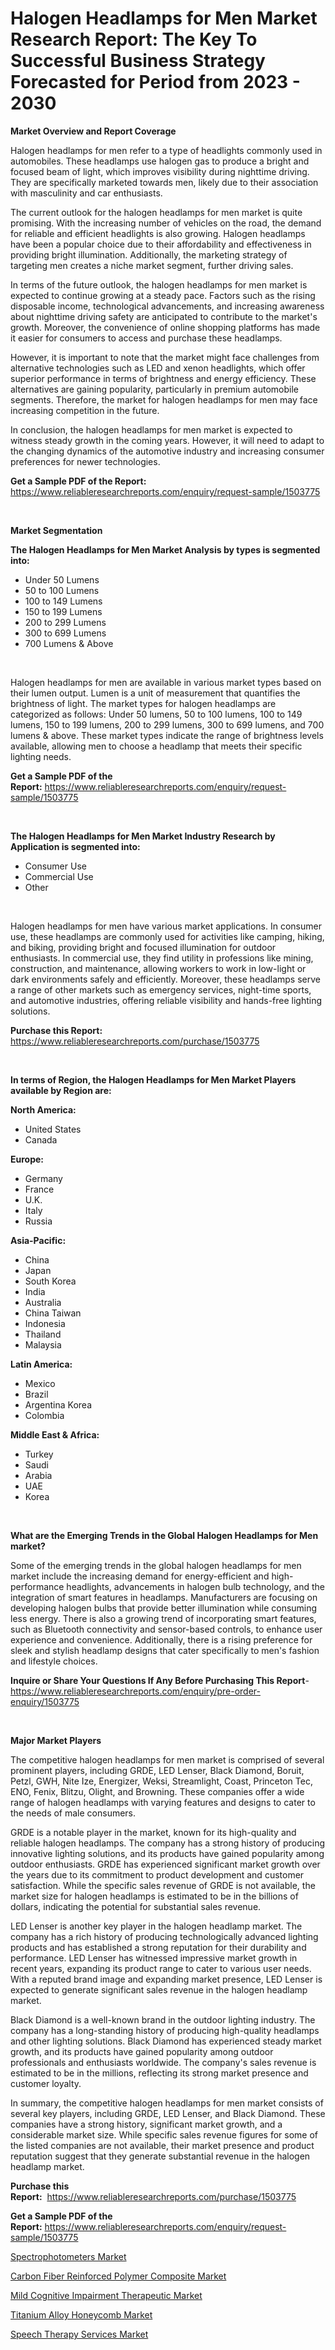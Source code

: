 <p><h1>Halogen Headlamps for Men Market Research Report: The Key To Successful Business Strategy Forecasted for Period from 2023 - 2030</h1></p><p><strong>Market Overview and Report Coverage</strong></p>
<p><p>Halogen headlamps for men refer to a type of headlights commonly used in automobiles. These headlamps use halogen gas to produce a bright and focused beam of light, which improves visibility during nighttime driving. They are specifically marketed towards men, likely due to their association with masculinity and car enthusiasts.</p><p>The current outlook for the halogen headlamps for men market is quite promising. With the increasing number of vehicles on the road, the demand for reliable and efficient headlights is also growing. Halogen headlamps have been a popular choice due to their affordability and effectiveness in providing bright illumination. Additionally, the marketing strategy of targeting men creates a niche market segment, further driving sales.</p><p>In terms of the future outlook, the halogen headlamps for men market is expected to continue growing at a steady pace. Factors such as the rising disposable income, technological advancements, and increasing awareness about nighttime driving safety are anticipated to contribute to the market's growth. Moreover, the convenience of online shopping platforms has made it easier for consumers to access and purchase these headlamps.</p><p>However, it is important to note that the market might face challenges from alternative technologies such as LED and xenon headlights, which offer superior performance in terms of brightness and energy efficiency. These alternatives are gaining popularity, particularly in premium automobile segments. Therefore, the market for halogen headlamps for men may face increasing competition in the future.</p><p>In conclusion, the halogen headlamps for men market is expected to witness steady growth in the coming years. However, it will need to adapt to the changing dynamics of the automotive industry and increasing consumer preferences for newer technologies.</p></p>
<p><strong>Get a Sample PDF of the Report:</strong> <a href="https://www.reliableresearchreports.com/enquiry/request-sample/1503775">https://www.reliableresearchreports.com/enquiry/request-sample/1503775</a></p>
<p>&nbsp;</p>
<p><strong>Market Segmentation</strong></p>
<p><strong>The Halogen Headlamps for Men Market Analysis by types is segmented into:</strong></p>
<p><ul><li>Under 50 Lumens</li><li>50 to 100 Lumens</li><li>100 to 149 Lumens</li><li>150 to 199 Lumens</li><li>200 to 299 Lumens</li><li>300 to 699 Lumens</li><li>700 Lumens & Above</li></ul></p>
<p>&nbsp;</p>
<p><p>Halogen headlamps for men are available in various market types based on their lumen output. Lumen is a unit of measurement that quantifies the brightness of light. The market types for halogen headlamps are categorized as follows: Under 50 lumens, 50 to 100 lumens, 100 to 149 lumens, 150 to 199 lumens, 200 to 299 lumens, 300 to 699 lumens, and 700 lumens & above. These market types indicate the range of brightness levels available, allowing men to choose a headlamp that meets their specific lighting needs.</p></p>
<p><strong>Get a Sample PDF of the Report:</strong>&nbsp;<a href="https://www.reliableresearchreports.com/enquiry/request-sample/1503775">https://www.reliableresearchreports.com/enquiry/request-sample/1503775</a></p>
<p>&nbsp;</p>
<p><strong>The Halogen Headlamps for Men Market Industry Research by Application is segmented into:</strong></p>
<p><ul><li>Consumer Use</li><li>Commercial Use</li><li>Other</li></ul></p>
<p>&nbsp;</p>
<p><p>Halogen headlamps for men have various market applications. In consumer use, these headlamps are commonly used for activities like camping, hiking, and biking, providing bright and focused illumination for outdoor enthusiasts. In commercial use, they find utility in professions like mining, construction, and maintenance, allowing workers to work in low-light or dark environments safely and efficiently. Moreover, these headlamps serve a range of other markets such as emergency services, night-time sports, and automotive industries, offering reliable visibility and hands-free lighting solutions.</p></p>
<p><strong>Purchase this Report:</strong>&nbsp; <a href="https://www.reliableresearchreports.com/purchase/1503775">https://www.reliableresearchreports.com/purchase/1503775</a></p>
<p>&nbsp;</p>
<p><strong>In terms of Region, the Halogen Headlamps for Men Market Players available by Region are:</strong></p>
<p>
    <p> <strong> North America: </strong>
        <ul>
            <li>United States</li>
            <li>Canada</li>
        </ul>
        </p> 
    <p> <strong> Europe: </strong>
        <ul>
            <li>Germany</li>
            <li>France</li>
            <li>U.K.</li>
            <li>Italy</li>
            <li>Russia</li>
        </ul>
        </p> 
    <p> <strong> Asia-Pacific: </strong>
        <ul>
            <li>China</li>
            <li>Japan</li>
            <li>South Korea</li>
            <li>India</li>
            <li>Australia</li>
            <li>China Taiwan</li>
            <li>Indonesia</li>
            <li>Thailand</li>
            <li>Malaysia</li>
        </ul>
        </p> 
    <p> <strong> Latin America: </strong>
        <ul>
            <li>Mexico</li>
            <li>Brazil</li>
            <li>Argentina Korea</li>
            <li>Colombia</li>
        </ul>
        </p> 
    <p> <strong> Middle East & Africa: </strong>
        <ul>
            <li>Turkey</li>
            <li>Saudi</li>
            <li>Arabia</li>
            <li>UAE</li>
            <li>Korea</li>
        </ul>
    </p>
    </p>
<p>&nbsp;</p>
<p><strong>What are the Emerging Trends in the Global Halogen Headlamps for Men market?</strong></p>
<p><p>Some of the emerging trends in the global halogen headlamps for men market include the increasing demand for energy-efficient and high-performance headlights, advancements in halogen bulb technology, and the integration of smart features in headlamps. Manufacturers are focusing on developing halogen bulbs that provide better illumination while consuming less energy. There is also a growing trend of incorporating smart features, such as Bluetooth connectivity and sensor-based controls, to enhance user experience and convenience. Additionally, there is a rising preference for sleek and stylish headlamp designs that cater specifically to men's fashion and lifestyle choices.</p></p>
<p><strong>Inquire or Share Your Questions If Any Before Purchasing This Report</strong>- <a href="https://www.reliableresearchreports.com/enquiry/pre-order-enquiry/1503775">https://www.reliableresearchreports.com/enquiry/pre-order-enquiry/1503775</a></p>
<p>&nbsp;</p>
<p><strong>Major Market Players</strong></p>
<p><p>The competitive halogen headlamps for men market is comprised of several prominent players, including GRDE, LED Lenser, Black Diamond, Boruit, Petzl, GWH, Nite Ize, Energizer, Weksi, Streamlight, Coast, Princeton Tec, ENO, Fenix, Blitzu, Olight, and Browning. These companies offer a wide range of halogen headlamps with varying features and designs to cater to the needs of male consumers.</p><p>GRDE is a notable player in the market, known for its high-quality and reliable halogen headlamps. The company has a strong history of producing innovative lighting solutions, and its products have gained popularity among outdoor enthusiasts. GRDE has experienced significant market growth over the years due to its commitment to product development and customer satisfaction. While the specific sales revenue of GRDE is not available, the market size for halogen headlamps is estimated to be in the billions of dollars, indicating the potential for substantial sales revenue.</p><p>LED Lenser is another key player in the halogen headlamp market. The company has a rich history of producing technologically advanced lighting products and has established a strong reputation for their durability and performance. LED Lenser has witnessed impressive market growth in recent years, expanding its product range to cater to various user needs. With a reputed brand image and expanding market presence, LED Lenser is expected to generate significant sales revenue in the halogen headlamp market.</p><p>Black Diamond is a well-known brand in the outdoor lighting industry. The company has a long-standing history of producing high-quality headlamps and other lighting solutions. Black Diamond has experienced steady market growth, and its products have gained popularity among outdoor professionals and enthusiasts worldwide. The company's sales revenue is estimated to be in the millions, reflecting its strong market presence and customer loyalty.</p><p>In summary, the competitive halogen headlamps for men market consists of several key players, including GRDE, LED Lenser, and Black Diamond. These companies have a strong history, significant market growth, and a considerable market size. While specific sales revenue figures for some of the listed companies are not available, their market presence and product reputation suggest that they generate substantial revenue in the halogen headlamp market.</p></p>
<p><strong>Purchase this Report:</strong>&nbsp;&nbsp;<a href="https://www.reliableresearchreports.com/purchase/1503775">https://www.reliableresearchreports.com/purchase/1503775</a></p>
<p></p>
<p><strong>Get a Sample PDF of the Report:</strong>&nbsp;<a href="https://www.reliableresearchreports.com/enquiry/request-sample/1503775">https://www.reliableresearchreports.com/enquiry/request-sample/1503775</a></p>
<p><p><a href="https://medium.com/@wine.sight.theme/spectrophotometers-market-size-growth-forecast-2023-2030-7774f108f30e">Spectrophotometers Market</a></p><p><a href="https://www.linkedin.com/pulse/carbon-fiber-reinforced-polymer-composite-market-research/">Carbon Fiber Reinforced Polymer Composite Market</a></p><p><a href="https://github.com/RoccoManning/Market-Research-Report-List-1/blob/main/mild-cognitive-impairment-therapeutic-market.md">Mild Cognitive Impairment Therapeutic Market</a></p><p><a href="https://www.linkedin.com/pulse/titanium-alloy-honeycomb-market-challenges-opportunities-growth/">Titanium Alloy Honeycomb Market</a></p><p><a href="https://medium.com/@reecebednar/speech-therapy-services-market-size-cagr-trends-2024-2030-cd9bbd5c352c">Speech Therapy Services Market</a></p></p>